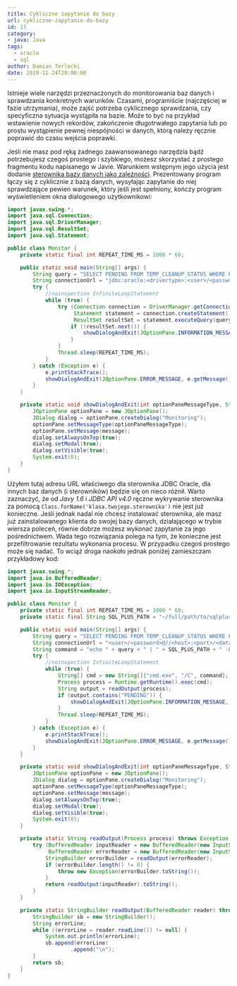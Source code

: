 ```yaml
---
title: Cykliczne zapytanie do bazy
url: cykliczne-zapytanie-do-bazy
id: 17
category:
- java: Java
tags:
  - oracle
  - sql
author: Damian Terlecki
date: 2019-11-24T20:00:00
---
```


Istnieje wiele narzędzi przeznaczonych do monitorowania baz danych i sprawdzania konkretnych warunków. Czasami, programiście (najczęściej w fazie utrzymania), może zajść potrzeba cyklicznego sprawdzania, czy specyficzna sytuacja wystąpiła na bazie. Może to być na przykład wstawienie nowych rekordów, zakończenie długotrwałego zapytania lub po prostu wystąpienie pewnej niespójności w danych, którą należy ręcznie poprawić do czasu wejścia poprawki.

Jeśli nie masz pod ręką żadnego zaawansowanego narzędzia bądź potrzebujesz czegoś prostego i szybkiego, możesz skorzystać z prostego fragmentu kodu napisanego w Javie. Warunkiem wstępnym jego użycia jest dodanie [sterownika bazy danych jako zależności](https://www.mkyong.com/maven/how-to-add-oracle-jdbc-driver-in-your-maven-local-repository/). Prezentowany program łączy się z cyklicznie z bazą danych, wysyłając zapytanie do niej sprawdzające pewien warunek, który jeśli jest spełniony, kończy program wyświetleniem okna dialogowego użytkownikowi:

```java
import javax.swing.*;
import java.sql.Connection;
import java.sql.DriverManager;
import java.sql.ResultSet;
import java.sql.Statement;

public class Monitor {
    private static final int REPEAT_TIME_MS = 1000 * 60;

    public static void main(String[] args) {
        String query = "SELECT PENDING FROM TEMP_CLEANUP_STATUS WHERE PENDING = 0";
        String connectionUrl = "jdbc:oracle:<drivertype>:<user>/<password>@<database>";
        try {
            //noinspection InfiniteLoopStatement
            while (true) {
                try (Connection connection = DriverManager.getConnection(connectionUrl);
                     Statement statement = connection.createStatement();
                     ResultSet resultSet = statement.executeQuery(query)) {
                    if (!resultSet.next()) {
                        showDialogAndExit(JOptionPane.INFORMATION_MESSAGE, "The condition has been met");
                    }
                }
                Thread.sleep(REPEAT_TIME_MS);
            }
        } catch (Exception e) {
            e.printStackTrace();
            showDialogAndExit(JOptionPane.ERROR_MESSAGE, e.getMessage());
        }
    }

    private static void showDialogAndExit(int optionPaneMessageType, String message) {
        JOptionPane optionPane = new JOptionPane();
        JDialog dialog = optionPane.createDialog("Monitoring");
        optionPane.setMessageType(optionPaneMessageType);
        optionPane.setMessage(message);
        dialog.setAlwaysOnTop(true);
        dialog.setModal(true);
        dialog.setVisible(true);
        System.exit(0);
    }
}
```

Użyłem tutaj adresu URL właściwego dla sterownika JDBC Oracle, dla innych baz danych (i sterowników) będzie się on nieco różnił. Warto zaznaczyć, że od *Javy 1.6* i *JDBC API v4.0* ręczne wykrywanie sterownika za pomocą `Class.forName('klasa.twojego.sterownika')` nie jest już konieczne. Jeśli jednak nadal nie chcesz instalować sterownika, ale masz już zainstalowanego klienta do swojej bazy danych, działającego w trybie wiersza poleceń, równie dobrze możesz wykonać zapytanie za jego pośrednictwem. Wada tego rozwiązania polega na tym, że konieczne jest przefiltrowanie rezultatu wykonania procesu. W przypadku czegoś prostego może się nadać. To wciąż droga naokoło jednak poniżej zamieszczam przykładowy kod:

```java
import javax.swing.*;
import java.io.BufferedReader;
import java.io.IOException;
import java.io.InputStreamReader;

public class Monitor {
    private static final int REPEAT_TIME_MS = 1000 * 60;
    private static final String SQL_PLUS_PATH = "~/full/path/to/sqlplus.exe";

    public static void main(String[] args) {
        String query = "SELECT PENDING FROM TEMP_CLEANUP_STATUS WHERE PENDING = 0;";
        String connectionUrl = "<user>/<password>@//<host>:<port>/<database>";
        String command = "echo " + query + " | " + SQL_PLUS_PATH + " -L " + connectionUrl;
        try {
            //noinspection InfiniteLoopStatement
            while (true) {
                String[] cmd = new String[]{"cmd.exe", "/C", command};
                Process process = Runtime.getRuntime().exec(cmd);
                String output = readOutput(process);
                if (output.contains("PENDING")) {
                    showDialogAndExit(JOptionPane.INFORMATION_MESSAGE, "The condition has been met");
                }
                Thread.sleep(REPEAT_TIME_MS);
            }
        } catch (Exception e) {
            e.printStackTrace();
            showDialogAndExit(JOptionPane.ERROR_MESSAGE, e.getMessage());
        }
    }

    private static void showDialogAndExit(int optionPaneMessageType, String message) {
        JOptionPane optionPane = new JOptionPane();
        JDialog dialog = optionPane.createDialog("Monitoring");
        optionPane.setMessageType(optionPaneMessageType);
        optionPane.setMessage(message);
        dialog.setAlwaysOnTop(true);
        dialog.setModal(true);
        dialog.setVisible(true);
        System.exit(0);
    }

    private static String readOutput(Process process) throws Exception {
        try (BufferedReader inputReader = new BufferedReader(new InputStreamReader(process.getInputStream()));
             BufferedReader errorReader = new BufferedReader(new InputStreamReader(process.getErrorStream()))) {
            StringBuilder errorBuilder = readOutput(errorReader);
            if (errorBuilder.length() != 0) {
                throw new Exception(errorBuilder.toString());
            }
            return readOutput(inputReader).toString();
        }
    }

    private static StringBuilder readOutput(BufferedReader reader) throws IOException {
        StringBuilder sb = new StringBuilder();
        String errorLine;
        while ((errorLine = reader.readLine()) != null) {
            System.out.println(errorLine);
            sb.append(errorLine)
                    .append("\n");
        }
        return sb;
    }
}
```